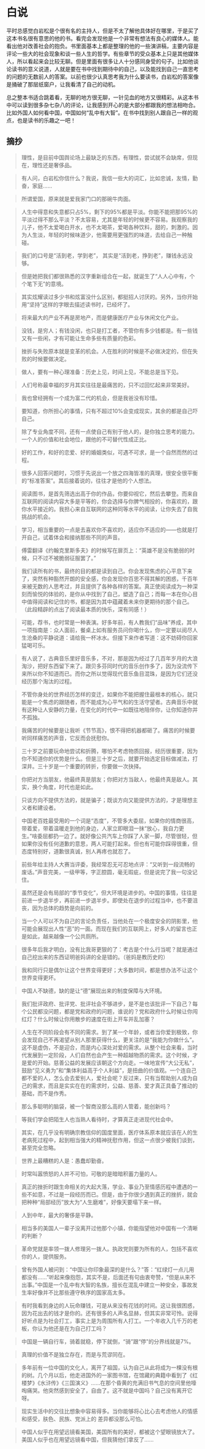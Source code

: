 # 白说

平时总感觉白岩松是个很有名的主持人，但是不太了解他具体好在哪里，于是买了这本书名很有意思的他的书。看完会发现他是一个非常有想法有良心的媒体人。能看出他对改善社会的抱负。书里面基本上都是整理的他的一些演讲稿，主要内容是评论一些大的社会现象和谈一些人生的哲学。有些章节的受众基本上只是其他媒体人，所以看起来会比较无聊。但是里面有很多让人十分感同身受的句子。比如他谈论读书的意义说道，人就是要在书中找到期待中的自己，以及能找到自己一直思考的问题的无数前人的答案。以前也很少认真思考我为什么要读书，白岩松的答案像是捅破了那层纸窗户，让我看清了自己的动机。

总之整本书适合跳着看，无聊的地方很无聊，一针见血的地方又很精彩。从这本书中可以读到很多杂七杂八的评论，让我感到开心的是大部分都跟我的想法相吻合。比如外国人如何看中国，中国如何“乱中有大智”。在书中找到别人跟自己一样的观点，也是读书的乐趣之一吧！

## 摘抄 

> 理性，是目前中国舆论场上最缺乏的东西，有理性，尝试就不会缺席，但现在，理性还是奢侈品。

> 有人问，白岩松你信什么？我说，我信一些大的词汇，比如忠诚，友情，勤奋，家庭……

> 所谓爱国，原来就是爱我家门口的那碗牛肉面。

> 人生中得意和失意都只占5%，剩下的95%都是平淡。你能不能把那95%的平淡过得不那么平淡？不太容易，尤其是年轻的时候更不容易。我观察我的儿子，他不太爱喝白开水，也不太喝茶，爱喝各种饮料，甜的，刺激的。因为人生淡，年轻的时候味道少，他需要用更强烈的味道，去给自己一种触碰。

> 我们的口号是“活到老，学到老”， 其实是“活到老，挣到老”，赚钱永远没够。

> 但是她把我们都很熟悉的汉字重新组合在一起，就诞生了“人人心中有，个个笔下无”的意境。

> 其实炫耀读过多少书和炫富没什么区别，都挺招人讨厌的。另外，当你开始用“坚持”这样的字眼去描述读书时，已经坏了。

> 将来最大的产业不再是房地产，而是健康医疗产业与休闲文化产业。

> 没钱，是穷人；有钱没闲，也只是打工者，不管你有多少钱都是。有一些钱又有一些闲，才有可能让生命多些有质量的色彩。

> 挫折与失败原本就是变革的机会。人在胜利的时候是不必做决定的，但在失败的时候要做决定。

> 做人，要有一种心理准备：历史上见，时间上见，不能总是当下见。

> 人们号称最幸福的岁月其实往往是最痛苦的，只不过回忆起来非常美好。

> 我也曾经拥有一个成为富二代的机会，但是我爸没有珍惜。

> 要知道，你所担心的事情，只有不超过10%会变成现实，其余的都是自己吓自己。

> 除了专业角度不同，还有一点使自己有别于他人的，是你独立思考的能力。一个人的价值和社会地位，跟他的不可替代性成正比。

> 好的工作，和好的恋爱、好的婚姻类似，可遇不可求，是一个自然而然的过程。

> 很多人回答问题时，习惯于先说出一个放之四海皆准的真理，很安全很平衡的“标准答案”。其后接着说的，往往才是他的个人想法。

> 阅读图书，是首先筛选出高于你的作品，你要仰视它，然后去攀登。而来自互联网的阅读内容大多是平等的，你会选择与你脾气相投的，你喜欢的，跟你水平接近的。我担心来自互联网的这种同等水平的阅读，让你失去了自我挑战的机会。

> 学习，相当重要的一点是去喜欢你不喜欢的，适应你不适应的——也就是打开自己，试着体会和接纳那些不同的声音。

> 傅雷翻译《约翰克里斯多夫》的时候写在扉页上：“英雄不是没有脆弱的时候，只不过不被脆弱征服罢了。”

> 我们读所有的书，最终的目的都是读到自己。你会发现焦虑的心平息下来了，突然有种豁然开朗的安全感，你会发现你百思不得其解的困惑，千百年来被无数的人思考过，并且提供了各种各样的答案。真正使阅读成为一种深刻而愉悦的体验的，是你从中找到了自己，塑造了自己；而每一本在你心目中值得阅读和记住的书，都是因为其中蕴藏着未来你更期待的那个自己。（此段精辟的点出了阅读最本质的快乐，深有同感！）

> 可能，荐书，也时常是一种表演。好多年前，有人教我们“品味”养成，其中一项指南是：众人面前，餐桌上如有服务员问你喝什么，你一定要以阅尽人生沧桑的平静说道：请给我一杯冰水。但接下来作者写道：这不妨碍你回家猛喝可乐。

> 有人说了，古典音乐里好音乐多，不对，那是因为经过了几百年岁月的大浪淘沙，把好东西留下来了。跟贝多芬同时代的音乐创作多了，因为没流传下来所以你不知道而已。而你之所以觉得现代音乐鱼目混珠，是因为它们还没经历那个淘汰的过程。

> 不管你身处的世界经历怎样的变迁，如果你不能把握住最根本的核心，就只能是一个焦虑的跟随者，而不能成为心平气和的生活守望者。古典音乐中就有这种让人安静的力量，在变化的时代中一如既往地陪伴你，让你知道你并不孤独。

> 我痛苦的时候要是让我听《节节高》，恨不得把机器都砸了。痛苦的时候要听同样痛苦的声音，它反而会抚慰你。

> 三十岁之前要玩命地尝试和折腾，哪怕不考虑物质回报，经历很重要，因为你不知道你的优势是什么。但是三十岁之后，就要开始选定目标做减法，打深井。三十岁是一个重要的转折，你要做一次抉择。

> 你把对方当朋友，他最终真是朋友；你把对方当敌人，他最终真是敌人。其实，换个角度，时代也是如此。

> 只谈方向不提供方法的，就是骗子；既谈方向又能提供方法的，才是理想主义者和建设者。

> 中国老百姓最受用的一个词是“态度”，不管多大委屈，如果你的情商很高，带着爱，带着温暖走到他的身边，人家立即眼泪一抹“放心，我自力更生。”啥委屈都扔一边了。就好像公共汽车上你踩了人家一脚，尽管很轻，但如果你没有任何道歉的意思，两人可能打起来。但也有可能你踩得很重，但态度特别好，道歉很真诚，别人再疼也就忍了。

> 前些年给主持人大赛当评委，我经常忍无可忍地点评：“又听到一段流畅的废话。”声音完美，一级甲等，字正腔圆，毫无瑕疵，但是说完了我一句没记住。

> 虽然还是会有局部的“季节变化”，但大环境是进步的。中国的事情，往往是前进一步退半步，再前进一步退半步。即使处在退步的过程当中，也不要沮丧，因为总体的趋势是向前的。

> 当一个人可以不为自己的言论负责任，当他处在一个极度安全的阴影里，他可能会展现出人性“恶”的一面。而现在我们的互联网上，好多人的留言也正是如此，越来越像一个公共厕所。

> 很多年后我才明白，没有比我哥更狠的了：考古是个什么行当呢？就是通过自己挖出来的东西证明爸妈讲的全是错的。（爸妈是教历史的）

> 我和同行只是偶尔让这个世界变得更好；大多数时间，都是想办法不让这个世界变得更坏。

> 中国人不缺德，缺的是让“德”展现出来的制度保障与大环境。

> 我们批评政府、批评党、批评社会不够进步，是不是也该批评一下自己？每个公民都没问题，都是党和政府的问题，谁说的？党和政府什么时候让你闯红灯？什么时候让你用散步的速度在街上开车并乱加塞？

> 人生在不同阶段会有不同的需求。到了某一个年龄，或者当你爱到极致，你会发现自己不再渴望从别人那里获得什么，更关注的是“我能为你做什么”。这不是虚伪，不是迎合，而是内心深处对爱的需求。从整个社会来看，当时代发展到一定阶段，人们自然也会产生一种超越物质的需求。这个时候，才是爱的开始。慈善公益的发展应该朝这个方向走。一味地宣传“大公无私”，鼓励“见义勇为”和“集体利益高于个人利益”，是扭曲的价值观。一个连自己都不爱的人，怎么会去爱别人，爱社会呢？反过来，只有当帮助别人成为自己的需求，而且是实实在在的需求时，公益、慈善、爱才真正具备了推动的基础，而不是作秀。

> 那么多聪明的脑袋，被一个智商没那么高的人管着，能创新吗？

> 等我们学会把陌生人也当熟人看待时，才算真正走进现代社会中。

> 其实，在几乎没有明确宗教信仰的国度里面，医疗体系原本就应该在人的生老病死过程中，起到相当强大的精神抚慰作用，但这一点很少被我们谈到，甚至完全忽略。

> 世界上最糟糕的人是：愚蠢却勤奋。

> 时常叫嚣愤怒的人并不可怕，可敬的是暗暗积蓄力量的人。

> 真正的挫折时跟生命相关的大起大落，学业、事业乃至情感历程中遭遇的一些不如意，不过是一段经历而已。但是，由于你很少遇到真正的挫折，就会把种种“局部经历”放大为“人生磨难”，好像天要塌下来一样。

> 人到中年，最大的奢侈是平静。

> 相当多的美国人一辈子没离开过他那个小镇，你能指望他对中国有一个清晰的判断？

> 革命党就是率领一拨人修理另一拨人。执政党则要为所有的人，包括不喜欢你的人，提供服务。

> 曾有外国人被问到：“中国让你印象最深的是什么？”答：“红绿灯一点儿用都没有……”听起来像抱怨，其实不是，后面还有句由衷夸赞，“但是从来不出事。”中国是一个乱中有大智的名族，擅长在混乱中建立一种安全，事故发生率好像并不比那些遵守秩序的国家高太多。

> 有时我看到身边的人玩命赚钱，可是从来没有花钱的时间。这让我很困惑，因为花出去的钱才是你的。还有很多的人声名显赫，但其实非常可怜。说得好听点是为社会打工，事实上是为周围所有人打工。一个年收入几千万的老板，你认为他还是在为自己打工吗？

> 中国是一辆自行车，骑着就稳，停下就倒，“骑”跟“停”的分界线就是7%。

> 真理的价值不是独立存在，而是与荒谬同在。

> 多年前有一位中国的文化人，离开了祖国，认为自己从此将成为一棵没有根的树。几个月以后，他走进国外的一家图书馆，在馆藏的典籍中看到了《红楼梦》《水浒传》《三国演义》……在那个昏黄的充满旧书气息的空间里他嚎啕痛哭。他突然感到安全了，自由了。这不就是中国吗？自己没有离开它呀。

> 现实生活中的交往比想象中容易得多。当你能够将心比心去考虑他人的情感和感受，肤色、民族、党派上的 差异都没那么可怕。

> 中国人似乎在用望远镜看美国，美国所有的美好，都被这个望眼镜放大了。美国人似乎也在用望远镜看中国，但我猜他们拿反了……